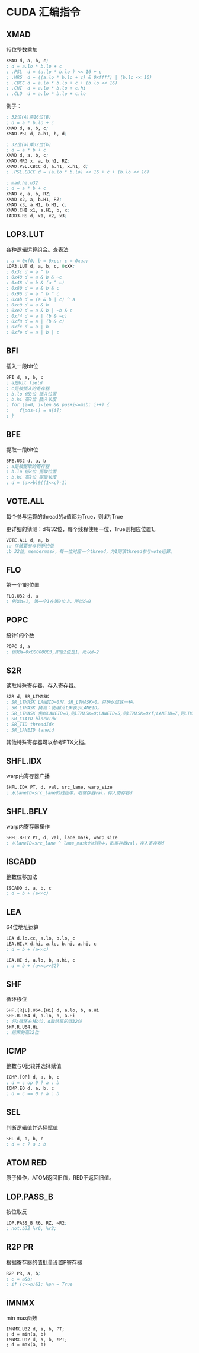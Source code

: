 # CUDA 汇编指令

## XMAD

16位整数乘加

```lisp
XMAD d, a, b, c;
; d = a.lo * b.lo + c
; .PSL  d = (a.lo * b.lo ) << 16 + c
; .MRG  d = ((a.lo * b.lo + c) & 0xffff) | (b.lo << 16)
; .CBCC d = a.lo * b.lo + c + (b.lo << 16)
; .CHI  d = a.lo * b.lo + c.hi
; .CLO  d = a.lo * b.lo + c.lo
```

例子：

```lisp
; 32位(A)乘16位(B)
; d = a * b.lo + c
XMAD d, a, b, c;
XMAD.PSL d, a.h1, b, d;
```

```lisp
; 32位(a)乘32位(b)
; d = a * b + c
XMAD d, a, b, c;
XMAD.MRG x, a, b.h1, RZ;
XMAD.PSL.CBCC d, a.h1, x.h1, d;
; .PSL.CBCC d = (a.lo * b.lo) << 16 + c + (b.lo << 16)
```

```lisp
; mad.hi.u32
; d = a * b + c
XMAD x, a, b, RZ;
XMAD x2, a, b.H1, RZ;
XMAD x3, a.H1, b.H1, c;
XMAD.CHI x1, a.H1, b, x;
IADD3.RS d, x1, x2, x3;
```

## LOP3.LUT

各种逻辑运算组合。查表法

```lisp
; a = 0xf0; b = 0xcc; c = 0xaa;
LOP3.LUT d, a, b, c, 0xXX;
; 0x3c d = a ^ b
; 0x40 d = a & b & ~c
; 0x48 d = b & (a ^ c)
; 0x80 d = a & b & c
; 0x96 d = a ^ b ^ c
; 0xab d = (a & b | c) ^ a
; 0xc0 d = a & b
; 0xe2 d = a & b | ~b & c
; 0xf4 d = a | (b & ~c)
; 0xf8 d = a | (b & c)
; 0xfc d = a | b
; 0xfe d = a | b | c
```

## BFI

插入一段bit位

```lisp
BFI d, a, b, c
; a是bit field
; c是被插入的寄存器
; b.lo 低8位 插入位置
; b.hi 高8位 插入长度
; for (i=0; i<len && pos+i<=msb; i++) {
;    f[pos+i] = a[i];
; }
```

## BFE

提取一段bit位

```lisp
BFE.U32 d, a, b
; a是被提取的寄存器
; b.lo 低8位 提取位置
; b.hi 高8位 提取长度
; d = (a>>b)&((1<<c)-1)
```

## VOTE.ALL

每个参与运算的thread的a值都为True，则d为True

更详细的猜测：d有32位，每个线程使用一位，True则相应位置1。

```lisp
VOTE.ALL d, a, b
;a 存储要参与判断的值
;b 32位，membermask，每一位对应一个thread，为1则该thread参与vote运算。
```

## FLO

第一个1的位置

```lisp
FLO.U32 d, a
; 例如a=1, 第一个1在第0位上，所以d=0
```

## POPC

统计1的个数

```lisp
POPC d, a
; 例如a=0x00000003,即低2位是1，所以d=2
```

## S2R

读取特殊寄存器，存入寄存器。

```lisp
S2R d, SR_LTMASK
; SR_LTMASK LANEID=0时，SR_LTMASK=0。只确认过这一种。
; SR_LTMASK 猜测：使用bit来表示LANEID。
; SR_LTMASK 例如LANEID=0,则LTMASK=0;LANEID=5,则LTMASK=0xf;LANEID=7,则LTMASK=0x3f;
; SR_CTAID blockIdx
; SR_TID threadIdx
; SR_LANEID laneid
```

其他特殊寄存器可以参考PTX文档。

## SHFL.IDX

warp内寄存器广播

```lisp
SHFL.IDX PT, d, val, src_lane, warp_size
; 从laneID=src_lane的线程中，取寄存器val，存入寄存器d
```

## SHFL.BFLY

warp内寄存器操作

```lisp
SHFL.BFLY PT, d, val, lane_mask, warp_size
; 从laneID=src_lane ^ lane_mask的线程中，取寄存器val，存入寄存器d
```

## ISCADD

整数位移加法

```lisp
ISCADD d, a, b, c
; d = b + (a<<c) 
```

## LEA

64位地址运算

```lisp
LEA d.lo.cc, a.lo, b.lo, c
LEA.HI.X d.hi, a.lo, b.hi, a.hi, c
; d = b + (a<<c) 

LEA.HI d, a.lo, b, a.hi, c
; d = b + (a<<c>>32)
```

## SHF

循环移位

```lisp
SHF.[R|L].U64.[Hi] d, a.lo, b, a.Hi
SHF.R.U64 d, a.lo, b, a.Hi
; 将a循环右移b位，d取结果的低32位
SHF.R.U64.Hi 
; 结果的高32位
```

## ICMP

整数与0比较并选择赋值

```lisp
ICMP.[OP] d, a, b, c
; d = c op 0 ? a : b
ICMP.EQ d, a, b, c
; d = c == 0 ? a : b
```

## SEL

判断逻辑值并选择赋值

```lisp
SEL d, a, b, c
; d = c ? a : b
```

## ATOM RED

原子操作，ATOM返回旧值，RED不返回旧值。

## LOP.PASS_B

按位取反

```lisp
LOP.PASS_B R6, RZ, ~R2;
; not.b32 %r6, %r2;
```

## R2P PR

根据寄存器的值批量设置P寄存器

```lisp
R2P PR, a, b;
; c = a&b;
; if (c>>n)&1: %pn = True
```

## IMNMX

min max函数

```gas
IMNMX.U32 d, a, b, PT;
; d = min(a, b)
IMNMX.U32 d, a, b, !PT;
; d = max(a, b)
```

